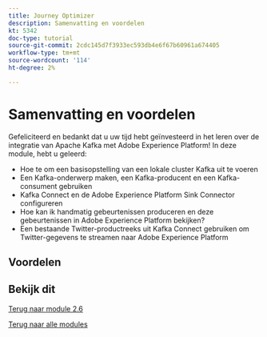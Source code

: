 ```yaml
---
title: Journey Optimizer
description: Samenvatting en voordelen
kt: 5342
doc-type: tutorial
source-git-commit: 2cdc145d7f3933ec593db4e6f67b60961a674405
workflow-type: tm+mt
source-wordcount: '114'
ht-degree: 2%

---
```


# Samenvatting en voordelen

Gefeliciteerd en bedankt dat u uw tijd hebt geïnvesteerd in het leren over de integratie van Apache Kafka met Adobe Experience Platform!
In deze module, hebt u geleerd:

- Hoe te om een basisopstelling van een lokale cluster Kafka uit te voeren
- Een Kafka-onderwerp maken, een Kafka-producent en een Kafka-consument gebruiken
- Kafka Connect en de Adobe Experience Platform Sink Connector configureren
- Hoe kan ik handmatig gebeurtenissen produceren en deze gebeurtenissen in Adobe Experience Platform bekijken?
- Een bestaande Twitter-productreeks uit Kafka Connect gebruiken om Twitter-gegevens te streamen naar Adobe Experience Platform

## Voordelen

## Bekijk dit

[Terug naar module 2.6](./aep-apache-kafka.md)

[Terug naar alle modules](../../../overview.md)
